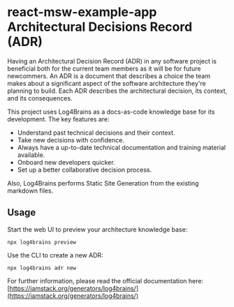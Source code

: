 # react-msw-example-app Architectural Decisions Record (ADR)

Having an Architectural Decision Record (ADR) in any software project is beneficial both for the current team members as it will be for future newcommers. An ADR is a document that describes a choice the team makes about a significant aspect of the software architecture they're planning to build. Each ADR describes the architectural decision, its context, and its consequences.

This project uses Log4Brains as a docs-as-code knowledge base for its development. The key features are:

-   Understand past technical decisions and their context.
-   Take new decisions with confidence.
-   Always have a up-to-date technical documentation and training material available.
-   Onboard new developers quicker.
-   Set up a better collaborative decision process.

Also, Log4Brains performs Static Site Generation from the existing markdown files.

## Usage

Start the web UI to preview your architecture knowledge base:

```
npx log4brains preview
```

Use the CLI to create a new ADR:

```
npx log4brains adr new
```

For further information, please read the official documentation here: [https://jamstack.org/generators/log4brains/](https://jamstack.org/generators/log4brains/)
